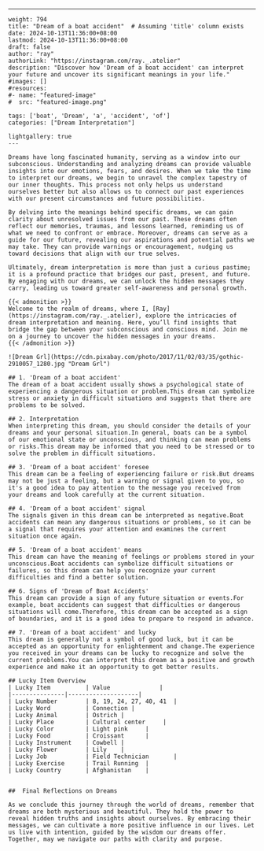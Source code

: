 ---
    weight: 794
    title: "Dream of a boat accident"  # Assuming 'title' column exists
    date: 2024-10-13T11:36:00+08:00
    lastmod: 2024-10-13T11:36:00+08:00
    draft: false
    author: "ray"
    authorLink: "https://instagram.com/ray._.atelier"
    description: "Discover how 'Dream of a boat accident' can interpret your future and uncover its significant meanings in your life."
    #images: []
    #resources:
    #- name: "featured-image"
    #  src: "featured-image.png"
    
    tags: ['boat', 'Dream', 'a', 'accident', 'of']
    categories: ["Dream Interpretation"]
    
    lightgallery: true
    ---
    
    Dreams have long fascinated humanity, serving as a window into our subconscious. Understanding and analyzing dreams can provide valuable insights into our emotions, fears, and desires. When we take the time to interpret our dreams, we begin to unravel the complex tapestry of our inner thoughts. This process not only helps us understand ourselves better but also allows us to connect our past experiences with our present circumstances and future possibilities.
    
    By delving into the meanings behind specific dreams, we can gain clarity about unresolved issues from our past. These dreams often reflect our memories, traumas, and lessons learned, reminding us of what we need to confront or embrace. Moreover, dreams can serve as a guide for our future, revealing our aspirations and potential paths we may take. They can provide warnings or encouragement, nudging us toward decisions that align with our true selves.
    
    Ultimately, dream interpretation is more than just a curious pastime; it is a profound practice that bridges our past, present, and future. By engaging with our dreams, we can unlock the hidden messages they carry, leading us toward greater self-awareness and personal growth.
    
    {{< admonition >}}
    Welcome to the realm of dreams, where I, [Ray](https://instagram.com/ray._.atelier), explore the intricacies of dream interpretation and meaning. Here, you’ll find insights that bridge the gap between your subconscious and conscious mind. Join me on a journey to uncover the hidden messages in your dreams.
    {{< /admonition >}}
    
    ![Dream Grl](https://cdn.pixabay.com/photo/2017/11/02/03/35/gothic-2910057_1280.jpg "Dream Grl")
    
    ## 1. 'Dream of a boat accident'
    The dream of a boat accident usually shows a psychological state of experiencing a dangerous situation or problem.This dream can symbolize stress or anxiety in difficult situations and suggests that there are problems to be solved.
    
    ## 2. Interpretation
    When interpreting this dream, you should consider the details of your dreams and your personal situation.In general, boats can be a symbol of our emotional state or unconscious, and thinking can mean problems or risks.This dream may be informed that you need to be stressed or to solve the problem in difficult situations.
    
    ## 3. 'Dream of a boat accident' foresee
    This dream can be a feeling of experiencing failure or risk.But dreams may not be just a feeling, but a warning or signal given to you, so it's a good idea to pay attention to the message you received from your dreams and look carefully at the current situation.
    
    ## 4. 'Dream of a boat accident' signal
    The signals given in this dream can be interpreted as negative.Boat accidents can mean any dangerous situations or problems, so it can be a signal that requires your attention and examines the current situation once again.
    
    ## 5. 'Dream of a boat accident' means
    This dream can have the meaning of feelings or problems stored in your unconscious.Boat accidents can symbolize difficult situations or failures, so this dream can help you recognize your current difficulties and find a better solution.
    
    ## 6. Signs of 'Dream of Boat Accidents'
    This dream can provide a sign of any future situation or events.For example, boat accidents can suggest that difficulties or dangerous situations will come.Therefore, this dream can be accepted as a sign of boundaries, and it is a good idea to prepare to respond in advance.
    
    ## 7. 'Dream of a boat accident' and lucky
    This dream is generally not a symbol of good luck, but it can be accepted as an opportunity for enlightenment and change.The experience you received in your dreams can be lucky to recognize and solve the current problems.You can interpret this dream as a positive and growth experience and make it an opportunity to get better results.
    
    ## Lucky Item Overview
    | Lucky Item          | Value              |
    |---------------|--------------------|
    | Lucky Number        | 8, 19, 24, 27, 40, 41  |
    | Lucky Word          | Connection |
    | Lucky Animal        | Ostrich |
    | Lucky Place         | Cultural center     |
    | Lucky Color         | Light pink     |
    | Lucky Food          | Croissant      |
    | Lucky Instrument    | Cowbell |
    | Lucky Flower        | Lily    |
    | Lucky Job           | Field Technician       |
    | Lucky Exercise      | Trail Running  |
    | Lucky Country       | Afghanistan    |
    
    
    ##  Final Reflections on Dreams
    
    As we conclude this journey through the world of dreams, remember that dreams are both mysterious and beautiful. They hold the power to reveal hidden truths and insights about ourselves. By embracing their messages, we can cultivate a more positive influence in our lives. Let us live with intention, guided by the wisdom our dreams offer. Together, may we navigate our paths with clarity and purpose.
    